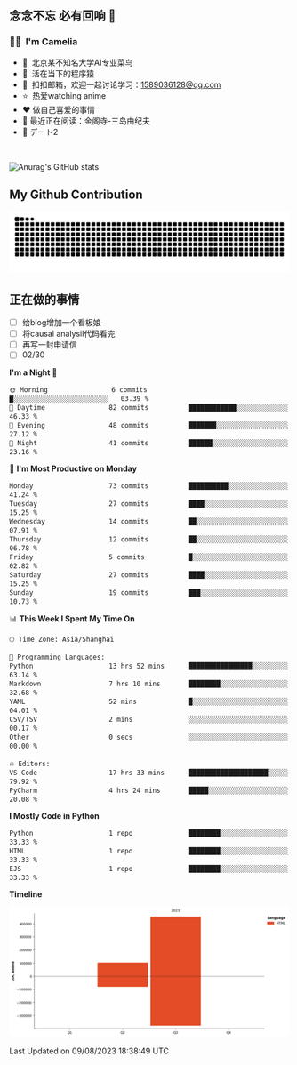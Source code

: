 ## 念念不忘 必有回响  👋
### 👨‍🔧&nbsp;&nbsp;I'm Camelia
- 🏢&nbsp;&nbsp;北京某不知名大学AI专业菜鸟
- 🦍&nbsp;&nbsp;活在当下的程序猿
- 💬&nbsp;&nbsp;扣扣邮箱，欢迎一起讨论学习：1589036128@qq.com
- ⭐️&nbsp;&nbsp;热爱watching anime
- ❤️ 做自己喜爱的事情
- 📖 最近正在阅读：金阁寺-三岛由纪夫
- 🎵 デート2

<br>

![Anurag's GitHub stats](https://github-readme-stats.vercel.app/api?username=abinzzz&count_private=true&show_icons=true&theme=tokyonight)


## My Github Contribution
![](https://github.com/abinzzz/abinzzz/blob/output/github-contribution-grid-snake.svg)

## 正在做的事情
- [ ] 给blog增加一个看板娘
- [ ] 将causal analysil代码看完
- [ ] 再写一封申请信
- [ ] 02/30
<!--START_SECTION:waka-->
**I'm a Night 🦉** 

```text
🌞 Morning                6 commits           █░░░░░░░░░░░░░░░░░░░░░░░░   03.39 % 
🌆 Daytime                82 commits          ████████████░░░░░░░░░░░░░   46.33 % 
🌃 Evening                48 commits          ███████░░░░░░░░░░░░░░░░░░   27.12 % 
🌙 Night                  41 commits          ██████░░░░░░░░░░░░░░░░░░░   23.16 % 
```
📅 **I'm Most Productive on Monday** 

```text
Monday                   73 commits          ██████████░░░░░░░░░░░░░░░   41.24 % 
Tuesday                  27 commits          ████░░░░░░░░░░░░░░░░░░░░░   15.25 % 
Wednesday                14 commits          ██░░░░░░░░░░░░░░░░░░░░░░░   07.91 % 
Thursday                 12 commits          ██░░░░░░░░░░░░░░░░░░░░░░░   06.78 % 
Friday                   5 commits           █░░░░░░░░░░░░░░░░░░░░░░░░   02.82 % 
Saturday                 27 commits          ████░░░░░░░░░░░░░░░░░░░░░   15.25 % 
Sunday                   19 commits          ███░░░░░░░░░░░░░░░░░░░░░░   10.73 % 
```


📊 **This Week I Spent My Time On** 

```text
🕑︎ Time Zone: Asia/Shanghai

💬 Programming Languages: 
Python                   13 hrs 52 mins      ████████████████░░░░░░░░░   63.14 % 
Markdown                 7 hrs 10 mins       ████████░░░░░░░░░░░░░░░░░   32.68 % 
YAML                     52 mins             █░░░░░░░░░░░░░░░░░░░░░░░░   04.01 % 
CSV/TSV                  2 mins              ░░░░░░░░░░░░░░░░░░░░░░░░░   00.17 % 
Other                    0 secs              ░░░░░░░░░░░░░░░░░░░░░░░░░   00.00 % 

🔥 Editors: 
VS Code                  17 hrs 33 mins      ████████████████████░░░░░   79.92 % 
PyCharm                  4 hrs 24 mins       █████░░░░░░░░░░░░░░░░░░░░   20.08 % 
```

**I Mostly Code in Python** 

```text
Python                   1 repo              ████████░░░░░░░░░░░░░░░░░   33.33 % 
HTML                     1 repo              ████████░░░░░░░░░░░░░░░░░   33.33 % 
EJS                      1 repo              ████████░░░░░░░░░░░░░░░░░   33.33 % 
```



**Timeline**

![Lines of Code chart](https://raw.githubusercontent.com/abinzzz/abinzzz/main/assets/bar_graph.png)


 Last Updated on 09/08/2023 18:38:49 UTC
<!--END_SECTION:waka-->


